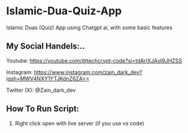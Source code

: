 # Islamic-Dua-Quiz-App
Islamic Duas (Quiz) App using Chatgpt ai,  with some basic features

## My Social Handels:..
Youtube: https://youtube.com/@techcrypt-code?si=tdArlXJAol9JHZSS

Instagram: https://www.instagram.com/zain_dark_dev?igsh=MWV4NXY1YTJKdnZ6ZA==

Twitter (X): @Zain_dark_dev

## How To Run Script:
1. Right click open with live server (if you use vs code)
